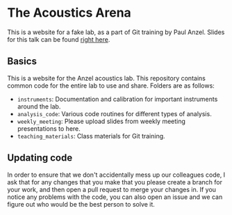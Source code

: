 # The Acoustics Arena

This is a website for a fake lab, as a part of Git training by Paul Anzel. Slides for this talk can be found [right here](https://docs.google.com/presentation/d/1njdRK0la0cCh3AiPoYeOiqgw36jRGnt70Gz80emG9Sc/edit?usp=sharing).

## Basics

This is a website for the Anzel acoustics lab. This repository contains common code for the entire lab to use and share. Folders are as follows:

- `instruments`: Documentation and calibration for important instruments around the lab.
- `analysis_code`: Various code routines for different types of analysis.
- `weekly_meeting`: Please upload slides from weekly meeting presentations to here.
- `teaching_materials`: Class materials for Git training.

## Updating code

In order to ensure that we don't accidentally mess up our colleagues code, I ask that for any changes that you make that you please create a branch for your work, and then open a pull request to merge your changes in. If you notice any problems with the code, you can also open an issue and we can figure out who would be the best person to solve it.
